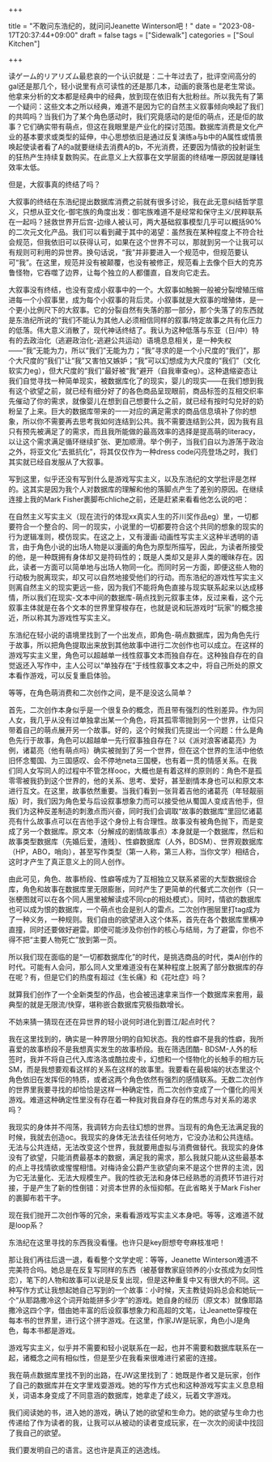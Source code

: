 +++

title = "不敢问东浩纪的，就问问Jeanette Winterson吧！"
date = "2023-08-17T20:37:44+09:00"
draft = false
tags = ["Sidewalk"]
categories = ["Soul Kitchen"]

+++

读ゲーム的リアリズム最悲哀的一个认识就是：二十年过去了，批评空间高分的gal还是那几个，轻小说里有点可读性的还是那几本，动画的衰落也是老生常谈。他拿来分析的文本都是经典中的经典，放到现在依旧有大批粉丝。所以我先有了第一个疑问：这些文本之所以经典，难道不是因为它的自然主义叙事倾向唤起了我们的共鸣吗？当我们为了某个角色感动时，我们究竟感动的是佢的萌点，还是佢的故事？它们确实带有萌点，但这在我眼里是产业化的探讨范围。数据库消费是文化产业的基本要求或类型的延伸，中心思想依旧是通过反复演练a与b中的A属性或情景唤起使读者看了A的a就要继续去消费A的b，不光消费，还要因为情欲的投射诞生的狂热产生持续复数购买。在此意义上大叙事在文学层面的终结唯一原因就是赚钱效率太低。

但是，大叙事真的终结了吗？

大叙事的终结在东浩纪提出数据库消费之前就有很多讨论，我在此无意纠结哲学意义，只想从亚文化-御宅族的角度出发：御宅族难道不是经常和保守主义/民粹联系在一起吗？拯救世界开后宫-边缘人被认可，两大基础叙事模型几乎可以概括90%的二次元文化产品。我们可以看到藏于其中的渴望：虽然我在某种程度上不符合社会规范，但我依旧可以获得认可，如果在这个世界不可以，那就到另一个让我可以有规则可利用的异世界。换句话说，“我”并非要进入一个规范中，但规范要认可“我”。在这里，规范并没有被颠覆，也没有被修正，规范看上去像个巨大的克苏鲁怪物，它吞噬了边界，让每个独立的人都僵直，自发向它走去。

大叙事没有终结，也没有变成小叙事中的一个。大叙事如触腕一般被分裂增殖压缩进每一个小叙事里，成为每个小叙事的背后灵。小叙事就是大叙事的增殖体，是一个更小比例尺下的大叙事。它的分裂自然有失落的那一部分，那个失落了的东西就是东浩纪所说的“我们不能认为其他人必须相信同样的叙事/特定故事之共有化压力的低落。伟大意义消散了，现代神话终结了。我认为这种低落与东亚（日/中）特有的去政治化（逃避政治化-逃避公共运动）语境息息相关，是一种失权——“我”无能为力，所以“我们”无能为力；“我”寻求的是一个小尺度的“我们”，那个大尺度的“我们”让“我”又害怕又嫉妒；“我”可以幻想成为大尺度的“我们”（文化软实力eg），但大尺度的“我们”最好被“我”避开（自我审查eg）。这种退缩姿态让我们自觉寻找一种简单现实，被数据库化了的现实，婴儿的现实——在我们想到我有这个欲望之前，就已经有细分好了的各色商品呈现眼前，商品标签的互相交织率先催动了你的需求，就像婴儿在想到自己想要什么之前，就已经有按时勾兑好的奶粉呈了上来。巨大的数据库带来的一一对应的满足需求的商品信息填补了你的想象，所以你不需要再去思考我如何连结到公共。我不需要连结到公共，因为我有且只有预先被满足了的需求，而且我所能做的最高效率的选择是提高萌的literacy，以让这个需求满足循环继续扩张、更加顺滑。举个例子，当我们自以为游荡于政治之外，将亚文化“去抵抗化”，将其仅仅作为一种dress code闪亮登场之时，我们其实就已经自发服从了大叙事。

写到这里，似乎还没有写到什么是游戏写实主义，以及东浩纪的文学批评是怎样的。这其实是因为我个人对数据库的理解和他的落脚点产生了差别的原因。在继续连接上我的Mark Fisher裹脚布chliche之前，还是赶紧来看看他怎么说的吧：

在自然主义写实主义（现在流行的体现xx真实人生的芥川奖作品eg）里，一切都要符合一个整合的、同一的现实，小说里的一切都要符合这个共同的想象的现实的行为逻辑准则，模仿现实。在这之上，又有漫画·动画性写实主义这种半透明的语言，由于角色小说的出场人物是以漫画的角色为原型所描写，因此，为读者所接受的他，是一种既拥有身体却又是符码性的；既是人类却又是非人类的暧昧存在。因此，读者一方面可以简单地与出场人物同一化。而同时另一方面，即便这些人物的行动极为脱离现实，却又可以自然地接受他们的行动。而东浩纪的游戏性写实主义则离自然主义的现实更远一些，因为我们不能将角色直接与现实联系起来以达成移情，所以我们在现实-文本中间的数据库-萌点找到元叙事主体，反过来看，这个元叙事主体就是在各个文本的世界里穿梭存在，也就是说和玩游戏时“玩家”的概念接近，所以称其为游戏性写实主义。

东浩纪在轻小说的语境里找到了一个出发点，即角色-萌点数据库，因为角色先行于故事，所以把角色提取出来放到其他故事中进行二次创作也可以成立。在这样的游戏写实主义里，角色可以超越单一线性叙事文本而独自存在。这种独自存在的自觉返还入写作中，主人公可以“单独存在”于线性叙事文本之中，将自己所处的原文本看作游戏，可以反复重启体验。

等等，在角色萌消费和二次创作之间，是不是没这么简单？

首先，二次创作本身似乎是一个很复杂的概念，而且带有强烈的性别差异。作为同人女，我几乎从没有过单独拿出某一个角色，将其孤零零抛到另一个世界，让佢只带着自己的萌点展开另一个故事。好的，这个时候我们先提出一个问题：什么是角色先行于故事，角色可以超越单一先行叙事独自存在？以《派对浪客诸葛亮》为例，诸葛亮（他有萌点吗）确实被抛到了另一个世界，但在这个世界的生活中他依旧怀念蜀国、为三国感叹、会不停地neta三国梗，也有着一贯的情感关系。在我们同人女写同人的过程中不管怎样ooc，大概也是有着这样的原则的：角色不是孤零零被我扔到这个世界的，他的关系、思考、爱好，甚至剧情本身也可以和原文本进行互文。在这里，故事依然重要。当我们看到一张背着吉他的诸葛亮（年轻靓丽版）时，我们因为角色爱与后设叙事想象力而可以接受他从蜀国人变成吉他手，但我们为这种反差制造的刺激点而兴奋，同时我们会调取“故事的数据库”里回忆诸葛亮有什么故事点可以在吉他手这个身份上有合理性。故事没有被角色抛下，而是变成了另一个数据库。原文本（分解成的剧情故事点）本身就是一个数据库，然后和故事类型数据库（先婚后爱，渣贱）、性癖数据库（人外，BDSM）、世界观数据库（HP，ABO，哨向），甚至写作类型（第一人称，第三人称，当你文学）相结合，这时才产生了真正意义上的同人创作。

由此可见，角色、故事桥段、性癖等成为了互相独立又联系紧密的大型数据综合库，角色和故事在数据库里无限膨胀，同时产生了更简单的代餐式二次创作（只一张梗图就可以在各个同人圈里被解读成不同cp的相处模式）。同时，情欲的数据库也可以成为恨的数据库，一个萌点也会是别人的雷点。二次创作圈层里打tag成为了一种义务，一种规则。我们自由的欲望进入这个体系，首先在各个数据库里横冲直撞，同时还要做好避雷。即使可能涉及你创作的核心与结局，为了避雷，你也不得不把“主要人物死亡”放到第一页。

所以我们现在面临的是“一切都数据库化”的时代，是挑选商品的时代，类AI创作的时代。可能有人会问，那么同人文里难道没有在某种程度上脱离了部分数据库的存在呢？有，但是它们的热度有超过《生长痛》和《花吐症》吗？

就算我们创作了一个全新类型的作品，也会被迅速拿来当作一个数据库来套用，最典型的就是无限流/快穿，堪称嵌合数据库究极指数增长。

不妨来猜一猜现在还在异世界的轻小说何时进化到晋江/起点时代？

我在这里找到的，确实是一种界限分明的自知状态。我的性癖不是我的性癖，我所喜爱的故事桥段不是我想真实发生的故事桥段。我在筛选团酷- BDSM-人外的标签时，我并不将自己代入库洛洛或酷拉皮卡，幻想和一个怪物化的长触手的相方玩SM，而是我想要观看这样的关系在这样的故事里。我要看在最极端的状态里这个角色依旧在发挥佢的特质，或者这两个角色依然有强烈的感情联系。无数二次创作的世界里我要寻找的却恰恰是这样一种确定性，而二次创作变成了一个僵化的闯关游戏。难道这种确定性里没有存在着一种我对我自身存在的焦虑与对关系的渴求吗？

我现实的身体并不闯荡，我调转方向去往幻想的世界。当现有的角色无法满足我的时候，我就去创造oc。我现实的身体无法去往任何地方，它没办法和公共连结。无法与公共连结，无法改变这个世界，我就要用虚拟与消费做替代。我现实的身体没有了欲望，只能消费最基本的数据，满足我的需求，那么我就只能从这些最基本的点上寻找情欲或惺惺相惜。对梅诗金公爵产生欲望向来不是这个世界的主流，因为它无法量化、无法大规模生产。我的性欲无法和身体已经熟悉的消费环节进行对接，于是产生了新的性倒错：对资本世界的永恒抑郁。在此省略关于Mark Fisher的裹脚布若干字。

现在我们抛开二次创作等的冗余，来看看游戏写实主义本身吧。等等，这难道不就是loop系？

东浩纪在这里寻找的东西我没看懂。也许只是key厨想夸夸麻枝准吧！

那让我们再往后退一退，看看整个文学史呢：等等，Jeanette Winterson难道不完美符合吗。她总是在反复写同样的东西（被基督教家庭领养的小女孩成为女同性恋），笔下的人物和故事可以说是反复出现，但是这种重复中又有很大的不同。这种写作方式让我想起她自己写到的一个故事：小时候，天主教徒妈妈总会和她玩一个“从耶路撒冷这个词开始能拼多少字”的游戏。她自身的经历（原文本）就像耶路撒冷这四个字，借由她丰富的后设叙事想象力和高超的文笔，让Jeanette穿梭在每本书的世界里，进行这个拼字游戏。在这里，作家JW是玩家，角色小J是角色，每本书都是游戏。

游戏写实主义，似乎并不需要和轻小说联系在一起，也并不需要和数据库联系在一起，诸概念之间有相似性，但是至少在我看来很难进行紧密的连接。

我在萌点数据库里找不到的出路，在JW这里找到了：她既是作者又是玩家，创作了自己的数据库并在文字里戏耍游戏。她的写作方式也和这种游戏写实主义息息相关，词语本身变成了不同意涵的数据库，她拿走了歧义，玩着文字游戏。

我们阅读她的书，进入她的游戏，确认了她的欲望和生命力。她的欲望与生命力也传递给了作为读者的我，让我可以从被动的读者变成玩家，在一次次的阅读中找回了我自己的欲望。

我们要发明自己的语言。这也许是真正的逃逸线。
